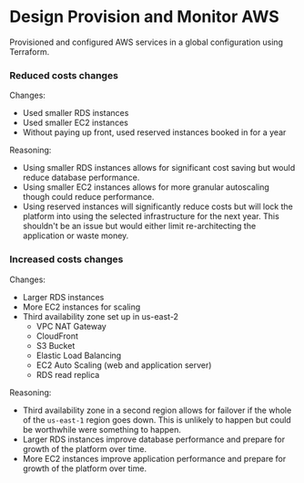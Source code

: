 # Design Provision and Monitor AWS

Provisioned and configured AWS services in a global configuration using Terraform.

### Reduced costs changes

Changes:

- Used smaller RDS instances
- Used smaller EC2 instances
- Without paying up front, used reserved instances booked in for a year

Reasoning:

- Using smaller RDS instances allows for significant cost saving but would reduce database performance.
- Using smaller EC2 instances allows for more granular autoscaling though could reduce performance.
- Using reserved instances will significantly reduce costs but will lock the platform into using the selected infrastructure for the next year. This shouldn't be an issue but would either limit re-architecting the application or waste money.

### Increased costs changes

Changes:

- Larger RDS instances
- More EC2 instances for scaling
- Third availability zone set up in us-east-2
  - VPC NAT Gateway
  - CloudFront
  - S3 Bucket
  - Elastic Load Balancing
  - EC2 Auto Scaling (web and application server)
  - RDS read replica

Reasoning:

- Third availability zone in a second region allows for failover if the whole of the `us-east-1` region goes down. This is unlikely to happen but could be worthwhile were something to happen.
- Larger RDS instances improve database performance and prepare for growth of the platform over time.
- More EC2 instances improve application performance and prepare for growth of the platform over time.
